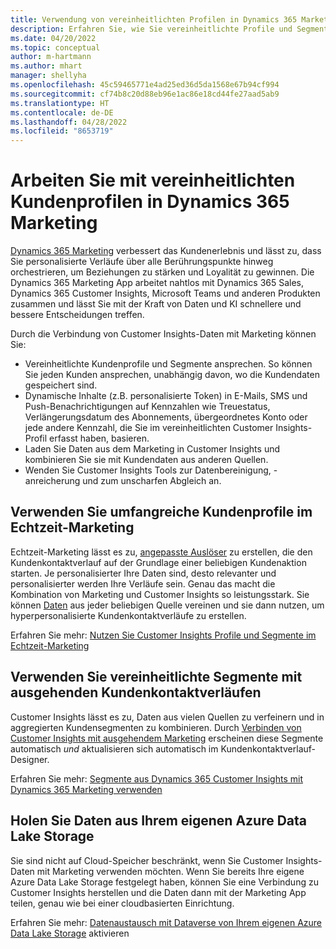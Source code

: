 ```yaml
---
title: Verwendung von vereinheitlichten Profilen in Dynamics 365 Marketing
description: Erfahren Sie, wie Sie vereinheitlichte Profile und Segmente in Dynamics 365 Marketing integrieren können.
ms.date: 04/20/2022
ms.topic: conceptual
author: m-hartmann
ms.author: mhart
manager: shellyha
ms.openlocfilehash: 45c59465771e4ad25ed36d5da1568e67b94cf994
ms.sourcegitcommit: cf74b8c20d88eb96e1ac86e18cd44fe27aad5ab9
ms.translationtype: HT
ms.contentlocale: de-DE
ms.lasthandoff: 04/28/2022
ms.locfileid: "8653719"
---
```

# <a name="work-with-unified-customer-profiles-in-dynamics-365-marketing"></a>Arbeiten Sie mit vereinheitlichten Kundenprofilen in Dynamics 365 Marketing

[Dynamics 365 Marketing](/dynamics365/marketing/overview) verbessert das Kundenerlebnis und lässt zu, dass Sie personalisierte Verläufe über alle Berührungspunkte hinweg orchestrieren, um Beziehungen zu stärken und Loyalität zu gewinnen. Die Dynamics 365 Marketing App arbeitet nahtlos mit Dynamics 365 Sales, Dynamics 365 Customer Insights, Microsoft Teams und anderen Produkten zusammen und lässt Sie mit der Kraft von Daten und KI schnellere und bessere Entscheidungen treffen.

Durch die Verbindung von Customer Insights-Daten mit Marketing können Sie:

- Vereinheitlichte Kundenprofile und Segmente ansprechen. So können Sie jeden Kunden ansprechen, unabhängig davon, wo die Kundendaten gespeichert sind.
- Dynamische Inhalte (z.B. personalisierte Token) in E-Mails, SMS und Push-Benachrichtigungen auf Kennzahlen wie Treuestatus, Verlängerungsdatum des Abonnements, übergeordnetes Konto oder jede andere Kennzahl, die Sie im vereinheitlichten Customer Insights-Profil erfasst haben, basieren.
- Laden Sie Daten aus dem Marketing in Customer Insights und kombinieren Sie sie mit Kundendaten aus anderen Quellen.
- Wenden Sie Customer Insights Tools zur Datenbereinigung, -anreicherung und zum unscharfen Abgleich an.


## <a name="use-rich-customer-profiles-in-real-time-marketing"></a>Verwenden Sie umfangreiche Kundenprofile im Echtzeit-Marketing

Echtzeit-Marketing lässt es zu, [angepasste Auslöser](/dynamics365/marketing/real-time-marketing-custom-triggers) zu erstellen, die den Kundenkontaktverlauf auf der Grundlage einer beliebigen Kundenaktion starten. Je personalisierter Ihre Daten sind, desto relevanter und personalisierter werden Ihre Verläufe sein. Genau das macht die Kombination von Marketing und Customer Insights so leistungsstark. Sie können [Daten](data-unification.md) aus jeder beliebigen Quelle vereinen und sie dann nutzen, um hyperpersonalisierte Kundenkontaktverläufe zu erstellen.

Erfahren Sie mehr: [Nutzen Sie Customer Insights Profile und Segmente im Echtzeit-Marketing](/dynamics365/marketing/real-time-marketing-ci-profile)

## <a name="use-unified-segments-with-outbound-customer-journeys"></a>Verwenden Sie vereinheitlichte Segmente mit ausgehenden Kundenkontaktverläufen

Customer Insights lässt es zu, Daten aus vielen Quellen zu verfeinern und in aggregierten Kundensegmenten zu kombinieren. Durch [Verbinden von Customer Insights mit ausgehendem Marketing](export-dynamics365-marketing.md) erscheinen diese Segmente automatisch *und* aktualisieren sich automatisch im Kundenkontaktverlauf-Designer.

Erfahren Sie mehr: [Segmente aus Dynamics 365 Customer Insights mit Dynamics 365 Marketing verwenden](/dynamics365/marketing/customer-insights-segments)

## <a name="pull-data-from-your-own-azure-data-lake-storage"></a>Holen Sie Daten aus Ihrem eigenen Azure Data Lake Storage

Sie sind nicht auf Cloud-Speicher beschränkt, wenn Sie Customer Insights-Daten mit Marketing verwenden möchten. Wenn Sie bereits Ihre eigene Azure Data Lake Storage festgelegt haben, können Sie eine Verbindung zu Customer Insights herstellen und die Daten dann mit der Marketing App teilen, genau wie bei einer cloudbasierten Einrichtung.

Erfahren Sie mehr: [Datenaustausch mit Dataverse von Ihrem eigenen Azure Data Lake Storage](manage-environments.md#enable-data-sharing-with-dataverse-from-your-own-azure-data-lake-storage-preview) aktivieren